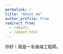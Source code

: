 ```yaml
---
permalink: /
title: "About me"
author_profile: true
redirect_from: 
  - /about/
  - /about.html
---
```


你好！我是一名後端工程師。